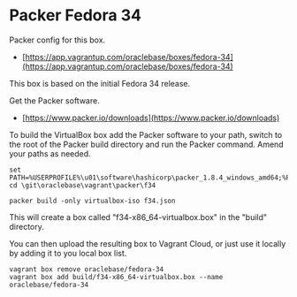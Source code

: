 # Packer Fedora 34

Packer config for this box.

* [https://app.vagrantup.com/oraclebase/boxes/fedora-34](https://app.vagrantup.com/oraclebase/boxes/fedora-34)

This box is based on the initial Fedora 34 release.

Get the Packer software.

* [https://www.packer.io/downloads](https://www.packer.io/downloads)

To build the VirtualBox box add the Packer software to your path, switch to the root of the Packer build directory and run the Packer command. Amend your paths as needed.

```
set PATH=%USERPROFILE%\u01\software\hashicorp\packer_1.8.4_windows_amd64;%PATH%
cd \git\oraclebase\vagrant\packer\f34

packer build -only virtualbox-iso f34.json
```

This will create a box called "f34-x86_64-virtualbox.box" in the "build" directory.

You can then upload the resulting box to Vagrant Cloud, or just use it locally by adding it to you local box list.

```
vagrant box remove oraclebase/fedora-34
vagrant box add build/f34-x86_64-virtualbox.box --name oraclebase/fedora-34
```
